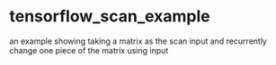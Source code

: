 # tensorflow_scan_example
an example showing taking a matrix as the scan input and recurrently change one piece of the matrix using input 
